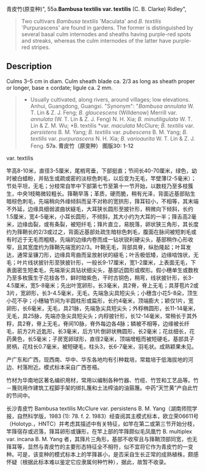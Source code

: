 青皮竹(原变种)",
55a.**Bambusa textilis var. textilis** (C. B. Clarke) Ridley",

> Two cultivars *Bambusa textilis* 'Maculata' and *B. textilis* 'Purpurascens' are found in gardens. The former is distinguished by several basal culm internodes and sheaths having purple-red spots and streaks, whereas the culm internodes of the latter have purple-red stripes.

## Description
Culms 3–5 cm in diam. Culm sheath blade ca. 2/3 as long as sheath proper or longer, base ± cordate; ligule ca. 2 mm.

> * Usually cultivated, along rivers, around villages; low elevations. Anhui, Guangdong, Guangxi.
  "Synonym": "*Bambusa annulata* W. T. Lin &amp; Z. J. Feng; *B. glaucescens* (Willdenow) Merrill var. *annulata* (W. T. Lin &amp; Z. J. Feng) N. H. Xia; *B. minutiligulata* W. T. Lin &amp; Z. M. Wu; *B. textilis *var. *maculata* McClure; *B. textilis* var. *persistens* B. M. Yang; *B. textilis* var. *pubescens* B. M. Yang; *B. textilis* var. *purpurascens* N. H. Xia; *B. varioaurita* W. T. Lin &amp; Z. J. Feng.
**57a. 青皮竹（原变种）  图版30: 1-12**

var. textilis

竿高8-10米，直径3-5厘米，尾梢弯垂，下部挺直；节间长40-70厘米，绿色，幼时被白蜡粉，并贴生或疏或密的淡棕色刺毛，以后变为无毛，竿壁薄(2-5毫米）；节处平坦，无毛；分枝常自竿中下部第七节至第十一节开始，以数枝乃至多枝簇生，中央1枝略微较粗长。箨鞘早落；革质，硬而脆，稍有光泽，背面近基部贴生暗棕色刺毛，先端稍向外缘倾斜而呈不对称的宽拱形，箨耳较小，不相等，其末端不外延，边缘具细弱波曲状繸毛，大耳狭长圆形至披针形，稍微向下倾斜，长约1.5厘米，宽4-5毫米，小耳长圆形，不倾斜，其大小约为大耳的一半；箨舌高2毫米，边缘齿裂，或有条裂，被短纤毛；箨片直立，易脱落，卵状狭三角形，其长度约为箨鞘长的2/3或过之，背面近基部处疏生暗棕色刺毛，腹面在脉间被短刺毛或有时近于无毛而粗糙，先端的边缘内卷而成一钻状锐利硬尖头，基部稍作心形收窄，且其宽度约为箨鞘先端宽的2/3。叶鞘无毛，背部具脊，纵肋隆起；叶耳发达，通常呈镰刀形，边缘具弯曲而呈放射状的繸毛；叶舌极低矮，边缘啮蚀状，无毛；叶片线状披针形至狭披针形，一般长9-17厘米，宽1-2厘米，上表面无毛，下表面密生短柔毛，先端渐尖具钻状细尖头，基部近圆形或楔形。假小穗单生或数枚乃至多枚簇生于花枝各节，鲜时暗紫色，干时古铜色，稍弯，线状披针形，长3-4.5厘米，宽5-8毫米；先出叶宽卵形，长3毫米，具2脊，脊上无毛；具芽苞片2或3片，宽卵形，长3-4.5毫米，无毛，先端急尖具短尖头；小穗含小花5-8朵，顶生小花不孕；小穗轴节间为半圆柱形或扁形，长约4毫米，顶端膨大；颖仅1片，宽卵形，长6毫米，无毛，具21脉，先端急尖具短尖头；外稃椭圆形，长11-14毫米，无毛，具25脉，先端亦急尖具短尖头；内稃披针形，长12-14毫米，常稍长于其外稃，具2脊，脊上无毛，脊间10脉，脊外每边各4脉；鳞被不相等，边缘被长纤毛，前方2片近匙形，长3毫米，后方1片倒卵状椭圆形，长2毫米；花丝细长，花药黄色，长5毫米；子房宽卵球形，直径2毫米，顶端增粗而被短硬毛，基部具子房柄，花柱长0.7毫米，被短硬毛，柱头3，长6-7毫米，羽毛状。成熟颖果未见。

产广东和广西，现西南、华中、华东各地均有引种栽培，常栽培于低海拔地的河边、村落附近。模式标本采自广西苍梧。

竹材为华南地区著名编织用材，常用以编制各种竹器、竹缆、竹笠和工艺品等。竹－篾则用作建筑工程脚手架的绑扎篾和土法榨油的油箍篾。中药“天竺黄”产自此竹的节间中。

长沙青皮竹 Bambusa textilis McClure var. persistens B. M. Yang（湖南师院学报，自然科学版，1983 (1): 78. f. 2. 1983）经查阅其主模式标本，欧立荣06611号（Holotyp.，HNTC）并考虑其描述中有关特征，如竿在第二或第三节开始分枝，竿箨宿存或迟落，箨耳卵形或镰形，在竿上部的竿箨颇似毛凤凰竹 B. multiplex var. incana B. M. Yang 者，其箨片三角形，基部不收窄且与箨鞘顶部同宽，也无箨耳等，显然与青皮竹的主要形态特征全不相符，似不宜将它作为青皮竹的一变种。可是，该变种的模式标本上的竿箨甚小，是否采自生长正常的成熟植株，颇感怀疑（根据此标本难以鉴定它应隶属何种竹种），据此，故暂不收录。
